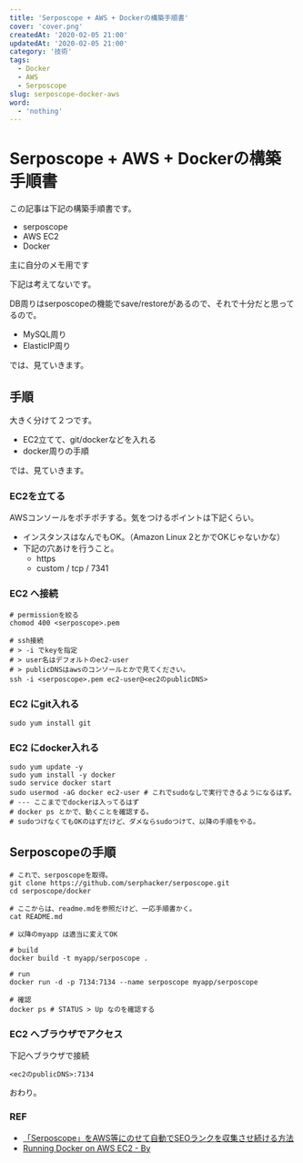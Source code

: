 ```yaml
---
title: 'Serposcope + AWS + Dockerの構築手順書'
cover: 'cover.png'
createdAt: '2020-02-05 21:00'
updatedAt: '2020-02-05 21:00'
category: '技術'
tags:
  - Docker
  - AWS
  - Serposcope
slug: serposcope-docker-aws
word:
  - 'nothing'
---
```


# Serposcope + AWS + Dockerの構築手順書

この記事は下記の構築手順書です。

- serposcope
- AWS EC2
- Docker

主に自分のメモ用です

下記は考えてないです。

DB周りはserposcopeの機能でsave/restoreがあるので、それで十分だと思ってるので。

- MySQL周り
- ElasticIP周り

では、見ていきます。

## 手順

大きく分けて２つです。

- EC2立てて、git/dockerなどを入れる
- docker周りの手順

では、見ていきます。

### EC2を立てる

AWSコンソールをポチポチする。気をつけるポイントは下記くらい。

- インスタンスはなんでもOK。（Amazon Linux 2とかでOKじゃないかな）
- 下記の穴あけを行うこと。
  - https
  - custom / tcp / 7341

### EC2 へ接続

```shell
# permissionを絞る
chomod 400 <serposcope>.pem

# ssh接続
# > -i でkeyを指定
# > user名はデフォルトのec2-user
# > publicDNSはawsのコンソールとかで見てください。
ssh -i <serposcope>.pem ec2-user@<ec2のpublicDNS>
```

### EC2 にgit入れる

```shell
sudo yum install git
```

### EC2 にdocker入れる

```shell
sudo yum update -y
sudo yum install -y docker
sudo service docker start
sudo usermod -aG docker ec2-user # これでsudoなしで実行できるようになるはず。
# --- ここまででdockerは入ってるはず
# docker ps とかで、動くことを確認する。
# sudoつけなくてもOKのはずだけど、ダメならsudoつけて、以降の手順をやる。
```

## Serposcopeの手順


```shell
# これで、serposcopeを取得。
git clone https://github.com/serphacker/serposcope.git
cd serposcope/docker

# ここからは、readme.mdを参照だけど、一応手順書かく。
cat README.md

# 以降のmyapp は適当に変えてOK

# build
docker build -t myapp/serposcope .

# run
docker run -d -p 7134:7134 --name serposcope myapp/serposcope

# 確認
docker ps # STATUS > Up なのを確認する
```

### EC2 へブラウザでアクセス

下記へブラウザで接続

```
<ec2のpublicDNS>:7134
```

おわり。

### REF

- [「Serposcope」をAWS等にのせて自動でSEOランクを収集させ続ける方法](https://awe-some.net/2016/12/serposcope-vps/)
- [Running Docker on AWS EC2 - By ](https://hackernoon.com/running-docker-on-aws-ec2-83a14b780c56)
